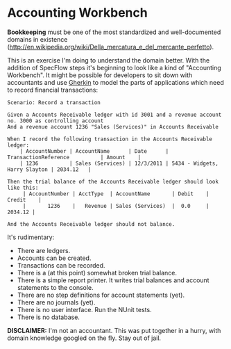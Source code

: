 Accounting Workbench
====================

__Bookkeeping__ must be one of the most standardized and well-documented domains in existence (http://en.wikipedia.org/wiki/Della_mercatura_e_del_mercante_perfetto).

This is an exercise I'm doing to understand the domain better. 
With the addition of SpecFlow steps it's beginning to look like a kind of "Accounting Workbench". 
It might be possible for developers to sit down with accountants and use [Gherkin](https://github.com/cucumber/cucumber/wiki/Gherkin) to
model the parts of applications which need to record financial transactions:

	Scenario: Record a transaction
	
	Given a Accounts Receivable ledger with id 3001 and a revenue account no. 3000 as controlling account
	And a revenue account 1236 "Sales (Services)" in Accounts Receivable

	When I record the following transaction in the Accounts Receivable ledger:
		| AccountNumber | AccountName      | Date      | TransactionReference		   | Amount    |
		| 1236          | Sales (Services) | 12/3/2011 | 5434 - Widgets, Harry Slayton | 2034.12   |
		
	Then the trial balance of the Accounts Receivable ledger should look like this:
         | AccountNumber | AcctType  | AccountName		 | Debit	| Credit	|
         |       1236    |   Revenue | Sales (Services)  |  0.0		|   2034.12	|

	And the Accounts Receivable ledger should not balance.


It's rudimentary:

* There are ledgers.
* Accounts can be created.
* Transactions can be recorded.
* There is a (at this point) somewhat broken trial balance.
* There is a simple report printer. It writes trial balances and account statements to the console.
* There are no step definitions for account statements (yet).
* There are no journals (yet). 
* There is no user interface. Run the NUnit tests.
* There is no database.


__DISCLAIMER:__ I'm not an accountant. This was put together in a hurry, with domain knowledge googled on the fly. Stay out of jail.

